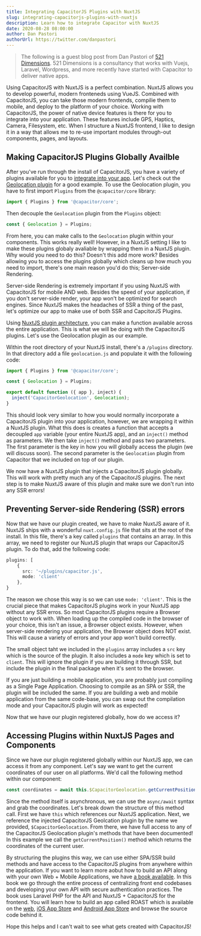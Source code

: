 ```yaml
---
title: Integrating CapacitorJS Plugins with NuxtJS
slug: integrating-capacitorjs-plugins-with-nuxtjs
description: Learn how to integrate Capacitor with NuxtJS
date: 2020-08-28 08:00:00
author: Dan Pastori
authorUrl: https://twitter.com/danpastori
---
```


> The following is a guest blog post from Dan Pastori of [521 Dimensions](https://521dimensions.com). 521 Dimensions is a consultancy that works with Vuejs, Laravel, Wordpress, and more recently have started with Capacitor to deliver native apps.

Using CapacitorJS with NuxtJS is a perfect combination. NuxtJS allows you to develop powerful, modern fronteneds using VueJS. Combined with CapacitorJS, you can take those modern frontends, compilie them to mobile, and deploy to the platform of your choice. Working with CapacitorJS, the power of native device features is there for you to integrate into your application. These features include GPS, Haptics, Camera, Filesystem, etc. When I structure a NuxtJS frontend, I like to design it in a way that allows me to re-use important modules through-out components, pages, and layouts.

<!--more-->


## Making CapacitorJS Plugins Globally Availble

After you've run through the install of CapacitorJS, you have a variety of plugins available for you to [integrate into your app](https://capacitorjs.com/docs/apis). Let's check out the [Geolocation plugin](https://capacitorjs.com/docs/apis/geolocation) for a good example. To use the Geolocation plugin, you have to first import `Plugins` from the `@capacitor/core` library:

```typescript
import { Plugins } from '@capacitor/core';
```

Then decouple the `Geolocation` plugin from the `Plugins` object:

```typescript
const { Geolocation } = Plugins;
```

From here, you can make calls to the `Geolocation` plugin within your components. This works really well! However, in a NuxtJS setting I like to make these plugins globaly avaliable by wrapping them in a NuxtJS plugin. Why would you need to do this? Doesn't this add more work? Besides allowing you to access the plugins globally which cleans up how much you need to import, there's one main reason you'd do this; Server-side Rendering.

Server-side Rendering is extremely important if you using NuxtJS with CapacitorJS for mobile AND web. Besides the speed of your application, if you don't server-side render, your app won't be optimized for search engines. Since NuxtJS makes the headaches of SSR a thing of the past, let's optimize our app to make use of both SSR and CapcitorJS Plugins.

Using [NuxtJS plugin architecture](https://nuxtjs.org/guide/plugins/#inject-in-root--context), you can make a function available across the entire application. This is what we will be doing with the CapacitorJS plugins. Let's use the Geolocation plugin as our example.

Within the root directory of your NuxtJS install, there's a `/plugins` directory. In that directory add a file `geolocation.js` and populate it with the following code:

```typescript
import { Plugins } from '@capacitor/core';

const { Geolocation } = Plugins;

export default function ({ app }, inject) {
  inject('CapacitorGeolocation', Geolocation);
}
```

This should look very similar to how you would normally incorporate a CapacitorJS plugin into your application, however, we are wrapping it within a NuxtJS plugin. What this does is creates a function that accepts a decoupled `app` variable (your entire NuxtJS app), and an `inject()` method as parameters. We then take `inject()` method and pass two parameters. The first parameter is the key in how you will globally access the plugin (we will discuss soon). The second parameter is the `Geolocation` plugin from Capacitor that we included on top of our plugin.

We now have a NuxtJS plugin that injects a CapacitorJS plugin globally. This will work with pretty much any of the CapacitorJS plugins. The next step is to make NuxtJS aware of this plugin and make sure we don't run into any SSR errors!

## Preventing Server-side Rendering (SSR) errors

Now that we have our plugin created, we have to make NuxtJS aware of it. NuxtJS ships with a wonderful `nuxt.config.js` file that sits at the root of the install. In this file, there's a key called `plugins` that contains an array.
In this array, we need to register our NuxtJS plugin that wraps our CapacitorJS plugin. To do that, add the following code:

```typescript
plugins: [
    {
      src: '~/plugins/capacitor.js',
      mode: 'client'
    },
}
```

The reason we chose this way is so we can use `mode: 'client'`. This is the crucial piece that makes CapacitorJS plugins work in your NuxtJS app without any SSR erros. So most CapacitorJS plugins require a Browser object to work with. When loading up the compiled code in the browser of your choice, this isn't an issue, a Browser object exists. However, when server-side rendering your application, the Browser object does NOT exist. This will cause a variety of errors and your app won't build correctly.

The small object taht we included in the `plugins` array includes a `src` key which is the source of the plugin. It also includes a `mode` key which is set to `client`. This will ignore the plugin if you are building it through SSR, but include the plugin in the final package when it's sent to the browser.

If you are just building a mobile application, you are probably just compiling as a Single Page Application. Choosing to compile as an SPA or SSR, the plugin will be included the same. If you are building a web and mobile application from the same code-base, you can swap out the compilation mode and your CapacitorJS plugin will work as expected!

Now that we have our plugin registered globally, how do we access it?

## Accessing Plugins within NuxtJS Pages and Components

Since we have our plugin registered globally within our NuxtJS app, we can access it from any component. Let's say we want to get the current coordinates of our user on all platforms. We'd call the following method within our component:

```typescript
const coordinates = await this.$CapacitorGeolocation.getCurrentPosition();
```

Since the method itself is asynchronous, we can use the `async/await` syntax and grab the coordinates. Let's break down the structure of this method call. First we have `this` which references our NuxtJS application. Next, we reference the injected CapacitorJS Geolcation plugin by the name we provided, `$CapacitorGeolocation`. From there, we have full access to any of the CapacitorJS Geolocation plugin's methods that have been documented! In this example we call the `getCurrentPosition()` method which returns the coordinates of the current user.

By structuring the plugins this way, we can use either SPA/SSR build methods and have access to the CapacitorJS plugins from anywhere within the application. If you want to learn more aobut how to build an API along with your own Web + Mobile Applications, we have [a book available](https://serversideup.net/ultimate-guide-to-building-apis-and-spas-with-laravel-and-vuejs/). In this book we go through the entire process of centralizing front end codebases and developing your own API with secure authentication practices. The book uses Laravel PHP for the API and NuxtJS + CapacitorJS for the frontend. You will learn how to build an app called ROAST which is available on the [web](https://roastandbrew.coffee/), [iOS App Store](https://apps.apple.com/us/app/roast-brew-coffee/id1510419686) and [Android App Store](https://play.google.com/store/apps/details?id=coffee.roastandbrew.mobile) and browse the source code behind it.

Hope this helps and I can't wait to see what gets created with CapacitorJS!
